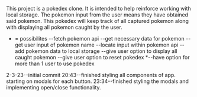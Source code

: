 <!--    ===============  -->
<!--        PURPOSE      -->
<!--    ===============  -->
This project is a pokedex clone. It is intended to help reinforce working with local storage. The pokemon input from the user means they have obtained said pokemon. This pokedex will keep track of all captured pokemon along with displaying all pokemon caught by the user.

<!--    ===============  -->
<!--        PSEUDOCODE      -->
<!--    ===============  -->
* = possibilites
--fetch pokemon api
--get necessary data for pokemon
--get user input of pokemon name
--locate input within pokemon api
--add pokemon data to local storage
--give user option to display all caught pokemon
--give user option to reset pokedex
*--have option for more than 1 user to use pokedex 

<!--    ===============  -->
<!--        UPDATES      -->
<!--    ===============  -->
2-3-23--initial commit
    20:43--finished styling all components of app. starting on modals for each button.
    23:34--finished styling the modals and implementing open/close functionality.